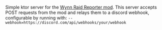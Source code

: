 Simple ktor server for the [Wynn Raid Reporter mod](https://github.com/otcathatsya/wynn-raid-reporter).
This server accepts POST requests from the mod and relays them to a discord webhook, configurable by running
with: `--webhook=https://discord.com/api/webhooks/your/webhook`